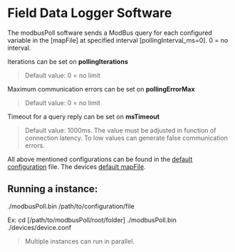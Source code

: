 # Field Data Logger Software

The modbusPoll software sends a ModBus query for each configured variable in the [mapFile] at specified interval [pollingInterval_ms=0]. 0 = no interval. 

Iterations can be set on **pollingIterations**
> Default value: 0 = no limit

Maximum communication errors can be set on **pollingErrorMax**
> Default value: 0 = no limit

Timeout for a query reply can be set on **msTimeout**
> Default value: 1000ms. The value must be adjusted in function of connection latency. To low values can generate false communication errors.

All above mentioned configurations can be found in the [default configuration](/devices/device.conf) file.
The devices [default mapFile](/devices/device.mbr).

## Running a instance:
./modbusPoll.bin /path/to/configuration/file

Ex: 
cd [/path/to/modbusPoll/root/folder]
./modbusPoll.bin ./devices/device.conf

> Multiple instances can run in parallel.